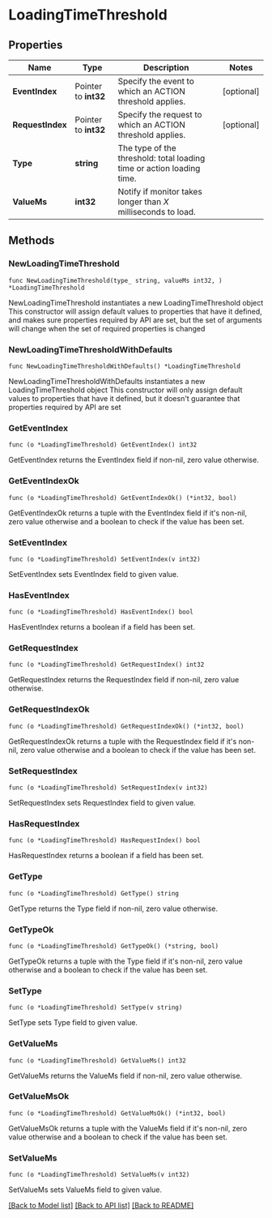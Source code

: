 # LoadingTimeThreshold

## Properties

Name | Type | Description | Notes
------------ | ------------- | ------------- | -------------
**EventIndex** | Pointer to **int32** | Specify the event to which an ACTION threshold applies. | [optional] 
**RequestIndex** | Pointer to **int32** | Specify the request to which an ACTION threshold applies. | [optional] 
**Type** | **string** | The type of the threshold: total loading time or action loading time. | 
**ValueMs** | **int32** | Notify if monitor takes longer than *X* milliseconds to load. | 

## Methods

### NewLoadingTimeThreshold

`func NewLoadingTimeThreshold(type_ string, valueMs int32, ) *LoadingTimeThreshold`

NewLoadingTimeThreshold instantiates a new LoadingTimeThreshold object
This constructor will assign default values to properties that have it defined,
and makes sure properties required by API are set, but the set of arguments
will change when the set of required properties is changed

### NewLoadingTimeThresholdWithDefaults

`func NewLoadingTimeThresholdWithDefaults() *LoadingTimeThreshold`

NewLoadingTimeThresholdWithDefaults instantiates a new LoadingTimeThreshold object
This constructor will only assign default values to properties that have it defined,
but it doesn't guarantee that properties required by API are set

### GetEventIndex

`func (o *LoadingTimeThreshold) GetEventIndex() int32`

GetEventIndex returns the EventIndex field if non-nil, zero value otherwise.

### GetEventIndexOk

`func (o *LoadingTimeThreshold) GetEventIndexOk() (*int32, bool)`

GetEventIndexOk returns a tuple with the EventIndex field if it's non-nil, zero value otherwise
and a boolean to check if the value has been set.

### SetEventIndex

`func (o *LoadingTimeThreshold) SetEventIndex(v int32)`

SetEventIndex sets EventIndex field to given value.

### HasEventIndex

`func (o *LoadingTimeThreshold) HasEventIndex() bool`

HasEventIndex returns a boolean if a field has been set.

### GetRequestIndex

`func (o *LoadingTimeThreshold) GetRequestIndex() int32`

GetRequestIndex returns the RequestIndex field if non-nil, zero value otherwise.

### GetRequestIndexOk

`func (o *LoadingTimeThreshold) GetRequestIndexOk() (*int32, bool)`

GetRequestIndexOk returns a tuple with the RequestIndex field if it's non-nil, zero value otherwise
and a boolean to check if the value has been set.

### SetRequestIndex

`func (o *LoadingTimeThreshold) SetRequestIndex(v int32)`

SetRequestIndex sets RequestIndex field to given value.

### HasRequestIndex

`func (o *LoadingTimeThreshold) HasRequestIndex() bool`

HasRequestIndex returns a boolean if a field has been set.

### GetType

`func (o *LoadingTimeThreshold) GetType() string`

GetType returns the Type field if non-nil, zero value otherwise.

### GetTypeOk

`func (o *LoadingTimeThreshold) GetTypeOk() (*string, bool)`

GetTypeOk returns a tuple with the Type field if it's non-nil, zero value otherwise
and a boolean to check if the value has been set.

### SetType

`func (o *LoadingTimeThreshold) SetType(v string)`

SetType sets Type field to given value.


### GetValueMs

`func (o *LoadingTimeThreshold) GetValueMs() int32`

GetValueMs returns the ValueMs field if non-nil, zero value otherwise.

### GetValueMsOk

`func (o *LoadingTimeThreshold) GetValueMsOk() (*int32, bool)`

GetValueMsOk returns a tuple with the ValueMs field if it's non-nil, zero value otherwise
and a boolean to check if the value has been set.

### SetValueMs

`func (o *LoadingTimeThreshold) SetValueMs(v int32)`

SetValueMs sets ValueMs field to given value.



[[Back to Model list]](../README.md#documentation-for-models) [[Back to API list]](../README.md#documentation-for-api-endpoints) [[Back to README]](../README.md)


